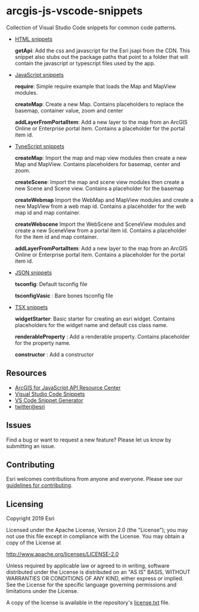# arcgis-js-vscode-snippets

Collection of Visual Studio Code snippets for common code patterns.

- [HTML snippets](html.json)

  **getApi**: Add the css and javascript for the Esri jsapi from the CDN. This snippet also stubs out the package paths that point to a folder that will contain the javascript or typescript files used by the app.

- [JavaScript snippets](javascript.json)

  **require**: Simple require example that loads the Map and MapView modules.

  **createMap**: Create a new Map. Contains placeholders to replace the basemap, container value, zoom and center

  **addLayerFromPortalItem**: Add a new layer to the map from an ArcGIS Online or Enterprise portal item. Contains a placeholder for the portal item id. 


- [TypeScript snippets](typescript.json)

  **createMap**: Import the map and map view modules then create a new Map and MapView. Contains placeholders for basemap, center and zoom.

  **createScene**: Import the map and scene view modules then create a new Scene and Scene view. Contains a placeholder for the basemap

  **createWebmap** Import the WebMap and MapView modules and create a new MapView from a web map id. Contains a placeholder for the web map id and map container.

  **createWebscene** Import the WebScene and SceneView modules and create a new SceneView from a portal item id. Contains a placeholder for the item id and map container.

   **addLayerFromPortalItem**: Add a new layer to the map from an ArcGIS Online or Enterprise portal item. Contains a placeholder for the portal item id. 

- [JSON snippets](json.json)

  **tsconfig**: Default tsconfig file

  **tsconfigVasic** : Bare bones tsconfig file

- [TSX snippets](typescriptreact.json)

  **widgetStarter**: Basic starter for creating an esri widget. Contains placeholders for the widget name and default css class name.

  **renderableProperty** : Add a renderable property. Contains placeholder for the property name.

  **constructor** : Add a constructor

## Resources

- [ArcGIS for JavaScript API Resource Center](http://help.arcgis.com/en/webapi/javascript/arcgis/index.html)
- [Visual Studio Code Snippets](https://code.visualstudio.com/docs/editor/userdefinedsnippets#_add-snippets-from-the-marketplace)
- [VS Code Snippet Generator](https://snippet-generator.app/)
- [twitter@esri](http://twitter.com/esri)

## Issues

Find a bug or want to request a new feature? Please let us know by submitting an issue.

## Contributing

Esri welcomes contributions from anyone and everyone. Please see our [guidelines for contributing](https://github.com/esri/contributing).

## Licensing

Copyright 2019 Esri

Licensed under the Apache License, Version 2.0 (the "License");
you may not use this file except in compliance with the License.
You may obtain a copy of the License at

http://www.apache.org/licenses/LICENSE-2.0

Unless required by applicable law or agreed to in writing, software
distributed under the License is distributed on an "AS IS" BASIS,
WITHOUT WARRANTIES OR CONDITIONS OF ANY KIND, either express or implied.
See the License for the specific language governing permissions and
limitations under the License.

A copy of the license is available in the repository's [license.txt](License.txt) file.
